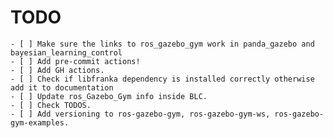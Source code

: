 # TODO

    - [ ] Make sure the links to ros_gazebo_gym work in panda_gazebo and bayesian_learning_control
    - [ ] Add pre-commit actions!
    - [ ] Add GH actions.
    - [ ] Check if libfranka dependency is installed correctly otherwise add it to documentation
    - [ ] Update ros_Gazebo_Gym info inside BLC.
    - [ ] Check TODOS.
    - [ ] Add versioning to ros-gazebo-gym, ros-gazebo-gym-ws, ros-gazebo-gym-examples.
